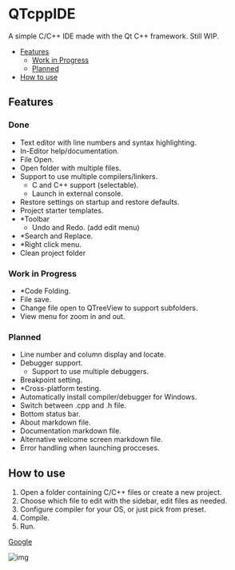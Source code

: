 # QTcppIDE
A simple C/C++ IDE made with the Qt C++ framework.
Still WIP.

<!-- TOC -->
- [Features](#features)
    - [Work in Progress](#work-in-progress)
    - [Planned](#planned)
- [How to use](#how-to-use)
<!-- /TOC -->

## Features

### Done
- Text editor with line numbers and syntax highlighting.
- In-Editor help/documentation.
- File Open.
- Open folder with multiple files.
- Support to use multiple compilers/linkers.
    - C and C++ support (selectable).
    - Launch in external console.
- Restore settings on startup and restore defaults.
- Project starter templates.
- *Toolbar
    - Undo and Redo. (add edit menu)
- *Search and Replace.
- *Right click menu.
- Clean project folder

### Work in Progress
- *Code Folding.
- File save.
- Change file open to QTreeView to support subfolders.
- View menu for zoom in and out.

### Planned
- Line number and column display and locate.
- Debugger support.
    - Support to use multiple debuggers.
- Breakpoint setting.
- *Cross-platform testing.
- Automatically install compiler/debugger for Windows.
- Switch between .cpp and .h file.
- Bottom status bar.
- About markdown file.
- Documentation markdown file.
- Alternative welcome screen markdown file.
- Error handling when launching procceses.


## How to use
1. Open a folder containing C/C++ files or create a new project.
2. Choose which file to edit with the sidebar, edit files as needed.
3. Configure compiler for your OS, or just pick from preset.
4. Compile.
5. Run.

[Google](http://www.google.com)

![img](../doc/duck.png)